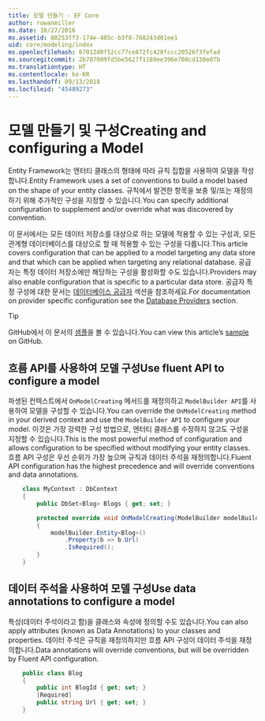 ```yaml
---
title: 모델 만들기 - EF Core
author: rowanmiller
ms.date: 10/27/2016
ms.assetid: 88253ff3-174e-485c-b3f8-768243d01ee1
uid: core/modeling/index
ms.openlocfilehash: 67012d0f52cc77ce872fc428fccc20526f3fefad
ms.sourcegitcommit: 2b787009fd5be5627f1189ee396e708cd130e07b
ms.translationtype: HT
ms.contentlocale: ko-KR
ms.lasthandoff: 09/13/2018
ms.locfileid: "45489273"
---
```

# <a name="creating-and-configuring-a-model"></a><span data-ttu-id="d6d50-102">모델 만들기 및 구성</span><span class="sxs-lookup"><span data-stu-id="d6d50-102">Creating and configuring a Model</span></span>

<span data-ttu-id="d6d50-103">Entity Framework는 엔터티 클래스의 형태에 따라 규칙 집합을 사용하여 모델을 작성합니다.</span><span class="sxs-lookup"><span data-stu-id="d6d50-103">Entity Framework uses a set of conventions to build a model based on the shape of your entity classes.</span></span> <span data-ttu-id="d6d50-104">규칙에서 발견한 항목을 보충 및/또는 재정의하기 위해 추가적인 구성을 지정할 수 있습니다.</span><span class="sxs-lookup"><span data-stu-id="d6d50-104">You can specify additional configuration to supplement and/or override what was discovered by convention.</span></span>

<span data-ttu-id="d6d50-105">이 문서에서는 모든 데이터 저장소를 대상으로 하는 모델에 적용할 수 있는 구성과, 모든 관계형 데이터베이스를 대상으로 할 때 적용할 수 있는 구성을 다룹니다.</span><span class="sxs-lookup"><span data-stu-id="d6d50-105">This article covers configuration that can be applied to a model targeting any data store and that which can be applied when targeting any relational database.</span></span> <span data-ttu-id="d6d50-106">공급자는 특정 데이터 저장소에만 해당하는 구성을 활성화할 수도 있습니다.</span><span class="sxs-lookup"><span data-stu-id="d6d50-106">Providers may also enable configuration that is specific to a particular data store.</span></span> <span data-ttu-id="d6d50-107">공급자 특정 구성에 대한 문서는 [데이터베이스 공급자](../providers/index.md) 섹션을 참조하세요.</span><span class="sxs-lookup"><span data-stu-id="d6d50-107">For documentation on provider specific configuration see the [Database Providers](../providers/index.md) section.</span></span>

> [!TIP]  
> <span data-ttu-id="d6d50-108">GitHub에서 이 문서의 [샘플](https://github.com/aspnet/EntityFramework.Docs/tree/master/samples)을 볼 수 있습니다.</span><span class="sxs-lookup"><span data-stu-id="d6d50-108">You can view this article’s [sample](https://github.com/aspnet/EntityFramework.Docs/tree/master/samples) on GitHub.</span></span>

## <a name="use-fluent-api-to-configure-a-model"></a><span data-ttu-id="d6d50-109">흐름 API를 사용하여 모델 구성</span><span class="sxs-lookup"><span data-stu-id="d6d50-109">Use fluent API to configure a model</span></span>

<span data-ttu-id="d6d50-110">파생된 컨텍스트에서 `OnModelCreating` 메서드를 재정의하고 `ModelBuilder API`를 사용하여 모델을 구성할 수 있습니다.</span><span class="sxs-lookup"><span data-stu-id="d6d50-110">You can override the `OnModelCreating` method in your derived context and use the `ModelBuilder API` to configure your model.</span></span> <span data-ttu-id="d6d50-111">이것은 가장 강력한 구성 방법으로, 엔터티 클래스를 수정하지 않고도 구성을 지정할 수 있습니다.</span><span class="sxs-lookup"><span data-stu-id="d6d50-111">This is the most powerful method of configuration and allows configuration to be specified without modifying your entity classes.</span></span> <span data-ttu-id="d6d50-112">흐름 API 구성은 우선 순위가 가장 높으며 규칙과 데이터 주석을 재정의합니다.</span><span class="sxs-lookup"><span data-stu-id="d6d50-112">Fluent API configuration has the highest precedence and will override conventions and data annotations.</span></span>

<!-- [!code-csharp[Main](samples/core/Modeling/FluentAPI/Samples/Required.cs?range=5-15&highlight=5-10)] -->

``` csharp
    class MyContext : DbContext
    {
        public DbSet<Blog> Blogs { get; set; }

        protected override void OnModelCreating(ModelBuilder modelBuilder)
        {
            modelBuilder.Entity<Blog>()
                .Property(b => b.Url)
                .IsRequired();
        }
    }
```

## <a name="use-data-annotations-to-configure-a-model"></a><span data-ttu-id="d6d50-113">데이터 주석을 사용하여 모델 구성</span><span class="sxs-lookup"><span data-stu-id="d6d50-113">Use data annotations to configure a model</span></span>

<span data-ttu-id="d6d50-114">특성(데이터 주석이라고 함)을 클래스와 속성에 정의할 수도 있습니다.</span><span class="sxs-lookup"><span data-stu-id="d6d50-114">You can also apply attributes (known as Data Annotations) to your classes and properties.</span></span> <span data-ttu-id="d6d50-115">데이터 주석은 규칙을 재정의하지만 흐름 API 구성이 데이터 주석을 재정의합니다.</span><span class="sxs-lookup"><span data-stu-id="d6d50-115">Data annotations will override conventions, but will be overridden by Fluent API configuration.</span></span>

<!-- [!code-csharp[Main](samples/core/Modeling/DataAnnotations/Samples/Required.cs?range=11-16&highlight=4)] -->
``` csharp
    public class Blog
    {
        public int BlogId { get; set; }
        [Required]
        public string Url { get; set; }
    }
```
